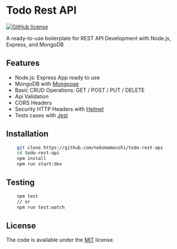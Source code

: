 # Todo Rest API

[![GitHub license](https://img.shields.io/github/license/nekomamoushi/todo-rest-api.svg)](https://github.com/nekomamushi/todo-rest-api/blob/master/LICENSE)

A ready-to-use boilerplate for REST API Development with Node.js, Express, and MongoDB

## Features

- Node.js: Express App ready to use
- MongoDB with [Mongoose](https://mongoosejs.com/)
- Basic CRUD Operations: GET / POST / PUT / DELETE
- Api Validation
- CORS Headers
- Security HTTP Headers with [Helmet](https://helmetjs.github.io/)
- Tests cases with [Jest](https://jestjs.io/)

## Installation

```sh
    git clone https://github.com/nekomamoushi/todo-rest-api
    cd todo-rest-api
    npm install
    npm run start:dev
```

## Testing

```sh
    npm test
    // or
    npm run test:watch
```

## License

The code is available under the [MIT](LICENSE) license.
